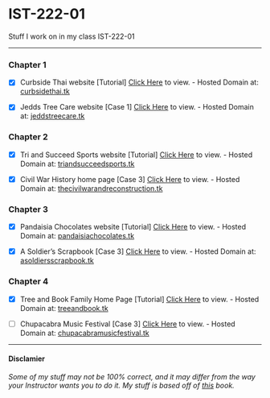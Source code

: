 # IST-222-01
Stuff I work on in my class IST-222-01

---

### Chapter 1

- [X] Curbside Thai website [Tutorial] [Click Here](https://jtrent238.github.io/IST-222-01/Tutorial01/html01/tutorial/ct_start.html) to view. - Hosted Domain at: [curbsidethai.tk](http://curbsidethai.tk)

- [X] Jedds Tree Care website [Case 1] [Click Here](https://jtrent238.github.io/IST-222-01/Tutorial01/html01/case1/jtc_index.html) to view. - Hosted Domain at: [jeddstreecare.tk](http://jeddstreecare.tk)

### Chapter 2

- [X] Tri and Succeed Sports website [Tutorial] [Click Here](https://jtrent238.github.io/IST-222-01/Tutorial02/html02/tutorial/tss_home.html) to view. - Hosted Domain at: [triandsucceedsports.tk](http://triandsucceedsports.tk)

- [X] Civil War History home page [Case 3] [Click Here](https://jtrent238.github.io/IST-222-01/Tutorial02/html02/case3/cw_class.html) to view. - Hosted Domain at: [thecivilwarandreconstruction.tk](http://thecivilwarandreconstruction.tk)

### Chapter 3

- [X] Pandaisia Chocolates website [Tutorial] [Click Here](https://jtrent238.github.io/IST-222-01/Tutorial03/html03/tutorial/pc_home.html) to view. - Hosted Domain at: [pandaisiachocolates.tk](http://pandaisiachocolates.tk)
  
- [X] A Soldier’s Scrapbook [Case 3] [Click Here](https://jtrent238.github.io/IST-222-01/Tutorial03/html03/case3/ss_dday.html) to view. - Hosted Domain at: [asoldiersscrapbook.tk](http://asoldiersscrapbook.tk)
  
### Chapter 4

- [X] Tree and Book Family Home Page [Tutorial] [Click Here](https://jtrent238.github.io/IST-222-01/Tutorial04/html04/tutorial/tb_komatsu.html) to view. - Hosted Domain at: [treeandbook.tk](http://treeandbook.tk)

- [ ] Chupacabra Music Festival [Case 3] [Click Here](https://jtrent238.github.io/IST-222-01/Tutorial04/html04/case3/cf_home.html) to view. - Hosted Domain at: [chupacabramusicfestival.tk](http://chupacabramusicfestival.tk/)
---

#### Disclamier
*Some of my stuff may not be 100% correct, and it may differ from the way your Instructor wants you to do it. My stuff is based off of [this](https://www.cengage.com/c/new-perspectives-html5-and-css3-comprehensive-7e-carey/9781305503939) book.*

